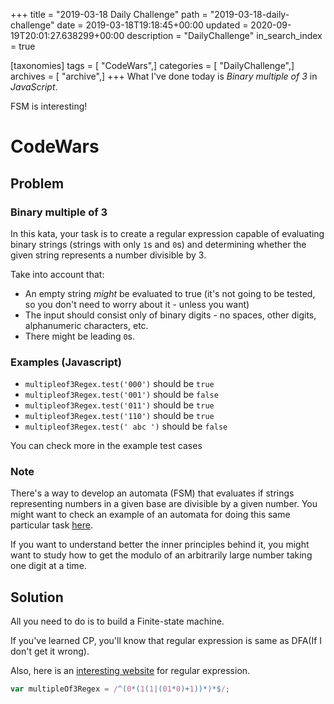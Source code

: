 +++
title = "2019-03-18 Daily Challenge"
path = "2019-03-18-daily-challenge"
date = 2019-03-18T19:18:45+00:00
updated = 2020-09-19T20:01:27.638299+00:00
description = "DailyChallenge"
in_search_index = true

[taxonomies]
tags = [ "CodeWars",]
categories = [ "DailyChallenge",]
archives = [ "archive",]
+++
What I've done today is *Binary multiple of 3* in *JavaScript*.

FSM is interesting!

<!--more-->

# CodeWars

## Problem

### Binary multiple of 3

In this kata, your task is to create a regular expression capable of evaluating binary strings (strings with only `1`s and `0`s) and determining whether the given string represents a number divisible by 3.

Take into account that:

- An empty string *might* be evaluated to true (it's not going to be tested, so you don't need to worry about it - unless you want)
- The input should consist only of binary digits - no spaces, other digits, alphanumeric characters, etc.
- There might be leading `0`s.

### Examples (Javascript)

- `multipleof3Regex.test('000')` should be `true`
- `multipleof3Regex.test('001')` should be `false`
- `multipleof3Regex.test('011')` should be `true`
- `multipleof3Regex.test('110')` should be `true`
- `multipleof3Regex.test(' abc ')` should be `false`

You can check more in the example test cases

### Note

There's a way to develop an automata (FSM) that evaluates if strings representing numbers in a given base are divisible by a given number. You might want to check an example of an automata for doing this same particular task [here](http://math.stackexchange.com/questions/140283/why-does-this-fsm-accept-binary-numbers-divisible-by-three).

If you want to understand better the inner principles behind it, you might want to study how to get the modulo of an arbitrarily large number taking one digit at a time.

## Solution

All you need to do is to build a Finite-state machine.

If you've learned CP, you'll know that regular expression is same as DFA(If I don't get it wrong).

Also, here is an [interesting website](http://ivanzuzak.info/noam/webapps/fsm_simulator/) for regular expression.

```js
var multipleOf3Regex = /^(0*(1(1|(01*0)+1))*)*$/;
```